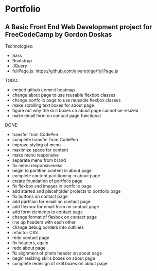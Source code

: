 # Portfolio

## A Basic Front End Web Development project for FreeCodeCamp by Gordon Doskas

Technologies:
- Sass
- Bootstrap
- JQuery
- fullPage.js: https://github.com/alvarotrigo/fullPage.js

TODO:
- embed github commit heatmap
- change about page to use reusable flexbox classes
- change portfolio page to use reusable flexbox classes
- make scrolling text boxes for about page
- figure out why the skill boxes on about page cannot be resized
- make email form on contact page functional

DONE:
- transfer from CodePen
- complete transfer from CodePen
- improve styling of menu
- maximize space for content
- make menu responsive
- separate menu from brand
- fix menu responsiveness
- begin to partition content in about page
- complete content partitioning in about page
- create foundation of portfolio page
- fix flexbox and images in portfolio page
- add started and placeholder projects to portfolio page
- fix buttons on contact page
- add partition for email on contact page
- add flexbox for email form on contact page
- add form elements to contact page
- change format of flexbox on contact page
- line up headers with each other
- change debug borders into outlines
- refactor CSS
- redo contact page
- fix headers, again
- redo about page
- fix alignment of photo header on about page
- begin resizing skills boxes on about page
- complete redesign of skill boxes on about page
